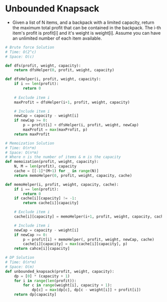 # Unbounded Knapsack

- Given a list of N items, and a backpack with a limited capacity, return the maximum total profit that can be contained in the backpack. The i-th item's profit is profit[i] and it's weight is weight[i]. Assume you can have an unlimited number of each item available.

```python
# Brute force Solution
# Time: O(2^c)
# Space: O(c)

def dfs(profit, weight, capacity):
    return dfsHelper(0, profit, weight, capacity)

def dfsHelper(i, profit, weight, capacity):
    if i == len(profit):
        return 0
    
    # Exclude item i
    maxProfit = dfsHelper(i+1, profit, weight, capacity)

    # Include item i
    newCap = capacity - weight[i]
    if newCap >= 0:
        p = profit[i] + dfsHelper(i, profit, weight, newCap)
        maxProfit = max(maxProfit, p)
    return maxProfit
```

```python
# Memoization Solution
# Time: O(n*m)
# Space: O(n*m)
# Where n is the number of items & m is the capacity
def memoization(profit, weight, capacity):
    N, M = len(profit), capacity
    cache = [[-1]*(M+1) for _ in range(N)]
    return memoHelper(0, profit, weight, capacity, cache)

def memoHelper(i, profit, weight, capacity, cache):
    if i == len(profit):
        return 0
    if cache[i][capacity] != -1:
        return cache[i][capacity]

    # Exclude item i
    cache[i][capacity] = memoHelper(i+1, profit, weight, capacity, cache)

    # Include item i
    newCap = capacity - weight[i]
    if newCap >= 0:
        p = profit[i] + memoHelper(, profit, weight, newCap, cache)
        cache[i][capacity] = max(cache[i][capacity], p)
    return cahce[i][capacity]
```

```python
# DP Solution
# Time: O(n*m)
# Space: O(m)
def unbounded_knapsack(profit, weight, capacity):
    dp = [0] * (capacity + 1)
    for i in range(len(profit)):
        for c in range(weight[i], capacity + 1): 
            dp[c] = max(dp[c], dp[c - weight[i]] + profit[i])
    return dp[capacity]
```